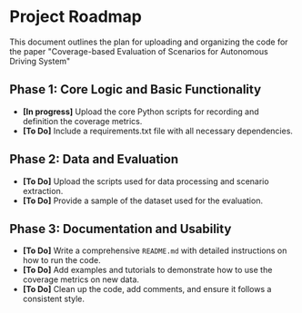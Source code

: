# Project Roadmap

This document outlines the plan for uploading and organizing the code for the paper "Coverage-based Evaluation of Scenarios for Autonomous Driving
System"

## Phase 1: Core Logic and Basic Functionality

*   **[In progress]** Upload the core Python scripts for recording and definition the coverage metrics.
*   **[To Do]** Include a requirements.txt file with all necessary dependencies.

## Phase 2: Data and Evaluation

*   **[To Do]** Upload the scripts used for data processing and scenario extraction.
*   **[To Do]** Provide a sample of the dataset used for the evaluation.

## Phase 3: Documentation and Usability

*   **[To Do]** Write a comprehensive `README.md` with detailed instructions on how to run the code.
*   **[To Do]** Add examples and tutorials to demonstrate how to use the coverage metrics on new data.
*   **[To Do]** Clean up the code, add comments, and ensure it follows a consistent style.
